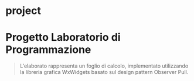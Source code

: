 # project

# Progetto Laboratorio di Programmazione
> L'elaborato rappresenta un foglio di calcolo, implementato utilizzando la libreria grafica WxWidgets basato sul design pattern Observer Pull.
